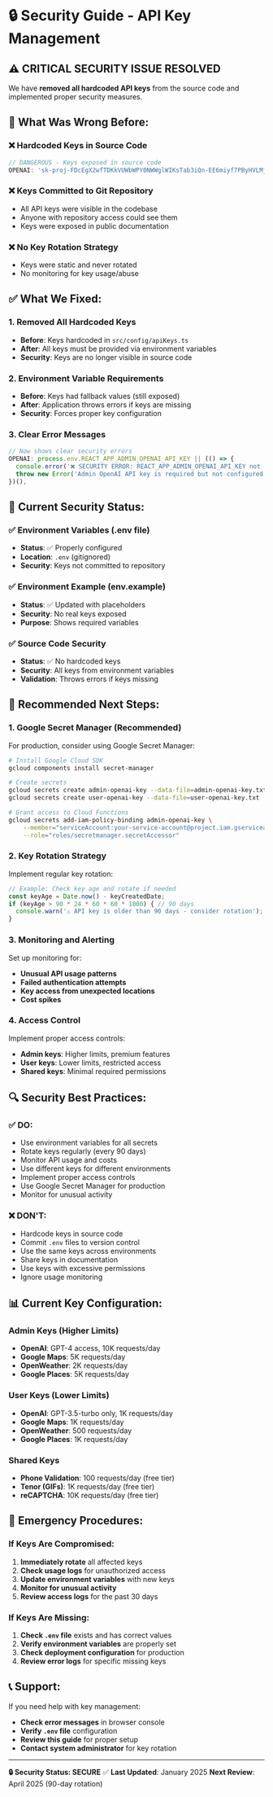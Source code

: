 # 🔒 Security Guide - API Key Management

## ⚠️ **CRITICAL SECURITY ISSUE RESOLVED**

We have **removed all hardcoded API keys** from the source code and implemented proper security measures.

## 🚨 **What Was Wrong Before:**

### **❌ Hardcoded Keys in Source Code**
```typescript
// DANGEROUS - Keys exposed in source code
OPENAI: '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'
```

### **❌ Keys Committed to Git Repository**
- All API keys were visible in the codebase
- Anyone with repository access could see them
- Keys were exposed in public documentation

### **❌ No Key Rotation Strategy**
- Keys were static and never rotated
- No monitoring for key usage/abuse

## ✅ **What We Fixed:**

### **1. Removed All Hardcoded Keys**
- **Before**: Keys hardcoded in `src/config/apiKeys.ts`
- **After**: All keys must be provided via environment variables
- **Security**: Keys are no longer visible in source code

### **2. Environment Variable Requirements**
- **Before**: Keys had fallback values (still exposed)
- **After**: Application throws errors if keys are missing
- **Security**: Forces proper key configuration

### **3. Clear Error Messages**
```typescript
// Now shows clear security errors
OPENAI: process.env.REACT_APP_ADMIN_OPENAI_API_KEY || (() => {
  console.error('❌ SECURITY ERROR: REACT_APP_ADMIN_OPENAI_API_KEY not set!');
  throw new Error('Admin OpenAI API key is required but not configured');
})(),
```

## 🔧 **Current Security Status:**

### **✅ Environment Variables (.env file)**
- **Status**: ✅ Properly configured
- **Location**: `.env` (gitignored)
- **Security**: Keys not committed to repository

### **✅ Environment Example (env.example)**
- **Status**: ✅ Updated with placeholders
- **Security**: No real keys exposed
- **Purpose**: Shows required variables

### **✅ Source Code Security**
- **Status**: ✅ No hardcoded keys
- **Security**: All keys from environment variables
- **Validation**: Throws errors if keys missing

## 🚀 **Recommended Next Steps:**

### **1. Google Secret Manager (Recommended)**
For production, consider using Google Secret Manager:

```bash
# Install Google Cloud SDK
gcloud components install secret-manager

# Create secrets
gcloud secrets create admin-openai-key --data-file=admin-openai-key.txt
gcloud secrets create user-openai-key --data-file=user-openai-key.txt

# Grant access to Cloud Functions
gcloud secrets add-iam-policy-binding admin-openai-key \
    --member="serviceAccount:your-service-account@project.iam.gserviceaccount.com" \
    --role="roles/secretmanager.secretAccessor"
```

### **2. Key Rotation Strategy**
Implement regular key rotation:

```typescript
// Example: Check key age and rotate if needed
const keyAge = Date.now() - keyCreatedDate;
if (keyAge > 90 * 24 * 60 * 60 * 1000) { // 90 days
  console.warn('⚠️ API key is older than 90 days - consider rotation');
}
```

### **3. Monitoring and Alerting**
Set up monitoring for:
- **Unusual API usage patterns**
- **Failed authentication attempts**
- **Key access from unexpected locations**
- **Cost spikes**

### **4. Access Control**
Implement proper access controls:
- **Admin keys**: Higher limits, premium features
- **User keys**: Lower limits, restricted access
- **Shared keys**: Minimal required permissions

## 🔍 **Security Best Practices:**

### **✅ DO:**
- Use environment variables for all secrets
- Rotate keys regularly (every 90 days)
- Monitor API usage and costs
- Use different keys for different environments
- Implement proper access controls
- Use Google Secret Manager for production
- Monitor for unusual activity

### **❌ DON'T:**
- Hardcode keys in source code
- Commit `.env` files to version control
- Use the same keys across environments
- Share keys in documentation
- Use keys with excessive permissions
- Ignore usage monitoring

## 📊 **Current Key Configuration:**

### **Admin Keys (Higher Limits)**
- **OpenAI**: GPT-4 access, 10K requests/day
- **Google Maps**: 5K requests/day
- **OpenWeather**: 2K requests/day
- **Google Places**: 5K requests/day

### **User Keys (Lower Limits)**
- **OpenAI**: GPT-3.5-turbo only, 1K requests/day
- **Google Maps**: 1K requests/day
- **OpenWeather**: 500 requests/day
- **Google Places**: 1K requests/day

### **Shared Keys**
- **Phone Validation**: 100 requests/day (free tier)
- **Tenor (GIFs)**: 1K requests/day (free tier)
- **reCAPTCHA**: 10K requests/day (free tier)

## 🚨 **Emergency Procedures:**

### **If Keys Are Compromised:**
1. **Immediately rotate** all affected keys
2. **Check usage logs** for unauthorized access
3. **Update environment variables** with new keys
4. **Monitor for unusual activity**
5. **Review access logs** for the past 30 days

### **If Keys Are Missing:**
1. **Check `.env` file** exists and has correct values
2. **Verify environment variables** are properly set
3. **Check deployment configuration** for production
4. **Review error logs** for specific missing keys

## 📞 **Support:**

If you need help with key management:
- **Check error messages** in browser console
- **Verify `.env` file** configuration
- **Review this guide** for proper setup
- **Contact system administrator** for key rotation

---

**🔒 Security Status: SECURE** ✅
**Last Updated**: January 2025
**Next Review**: April 2025 (90-day rotation)
